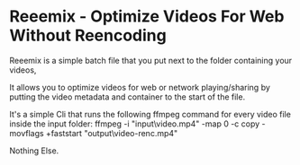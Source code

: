 
# Reeemix - Optimize Videos For Web Without Reencoding

Reeemix is a simple batch file that you put next to the folder containing your videos, 

It allows you to optimize videos for web or network playing/sharing by putting the video metadata and container to the start of the file.

It's a simple Cli that runs the following ffmpeg command for every video file inside the input folder: 
ffmpeg -i "input\video.mp4" -map 0 -c copy -movflags +faststart "output\video-renc.mp4"

Nothing Else. 